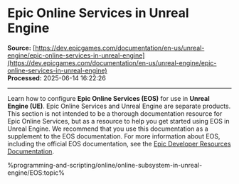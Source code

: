 # Epic Online Services in Unreal Engine

**Source:** [https://dev.epicgames.com/documentation/en-us/unreal-engine/epic-online-services-in-unreal-engine](https://dev.epicgames.com/documentation/en-us/unreal-engine/epic-online-services-in-unreal-engine)  
**Processed:** 2025-06-14 16:22:26

---

Learn how to configure **Epic Online Services (EOS)** for use in **Unreal Engine (UE)**. Epic Online Services and Unreal Engine are separate products. This section is not intended to be a thorough documentation resource for Epic Online Services, but as a resource to help you get started using EOS in Unreal Engine. We recommend that you use this documentation as a supplement to the EOS documentation. For more information about EOS, including the official EOS documentation, see the [Epic Developer Resources Documentation](https://dev.epicgames.com/docs).

%programming-and-scripting/online/online-subsystem-in-unreal-engine/EOS:topic%